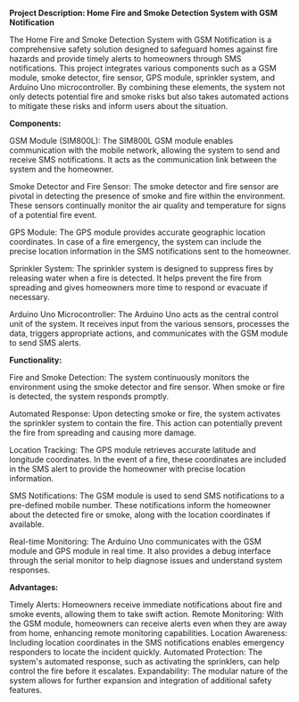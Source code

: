 **Project Description: Home Fire and Smoke Detection System with GSM Notification**

The Home Fire and Smoke Detection System with GSM Notification is a comprehensive safety solution designed to safeguard homes against fire hazards and provide timely alerts to homeowners through SMS notifications. This project integrates various components such as a GSM module, smoke detector, fire sensor, GPS module, sprinkler system, and Arduino Uno microcontroller. By combining these elements, the system not only detects potential fire and smoke risks but also takes automated actions to mitigate these risks and inform users about the situation.

**Components:**

GSM Module (SIM800L): The SIM800L GSM module enables communication with the mobile network, allowing the system to send and receive SMS notifications. It acts as the communication link between the system and the homeowner.

Smoke Detector and Fire Sensor: The smoke detector and fire sensor are pivotal in detecting the presence of smoke and fire within the environment. These sensors continually monitor the air quality and temperature for signs of a potential fire event.

GPS Module: The GPS module provides accurate geographic location coordinates. In case of a fire emergency, the system can include the precise location information in the SMS notifications sent to the homeowner.

Sprinkler System: The sprinkler system is designed to suppress fires by releasing water when a fire is detected. It helps prevent the fire from spreading and gives homeowners more time to respond or evacuate if necessary.

Arduino Uno Microcontroller: The Arduino Uno acts as the central control unit of the system. It receives input from the various sensors, processes the data, triggers appropriate actions, and communicates with the GSM module to send SMS alerts.

**Functionality:**

Fire and Smoke Detection: The system continuously monitors the environment using the smoke detector and fire sensor. When smoke or fire is detected, the system responds promptly.

Automated Response: Upon detecting smoke or fire, the system activates the sprinkler system to contain the fire. This action can potentially prevent the fire from spreading and causing more damage.

Location Tracking: The GPS module retrieves accurate latitude and longitude coordinates. In the event of a fire, these coordinates are included in the SMS alert to provide the homeowner with precise location information.

SMS Notifications: The GSM module is used to send SMS notifications to a pre-defined mobile number. These notifications inform the homeowner about the detected fire or smoke, along with the location coordinates if available.

Real-time Monitoring: The Arduino Uno communicates with the GSM module and GPS module in real time. It also provides a debug interface through the serial monitor to help diagnose issues and understand system responses.

**Advantages:**

Timely Alerts: Homeowners receive immediate notifications about fire and smoke events, allowing them to take swift action.
Remote Monitoring: With the GSM module, homeowners can receive alerts even when they are away from home, enhancing remote monitoring capabilities.
Location Awareness: Including location coordinates in the SMS notifications enables emergency responders to locate the incident quickly.
Automated Protection: The system's automated response, such as activating the sprinklers, can help control the fire before it escalates.
Expandability: The modular nature of the system allows for further expansion and integration of additional safety features.
